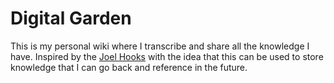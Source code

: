 # Digital Garden

This is my personal wiki where I transcribe and share all the knowledge I have. Inspired by the [Joel Hooks](https://joelhooks.com/digital-garden) with the idea that this can be used to store knowledge that I can go back and reference in the future.

